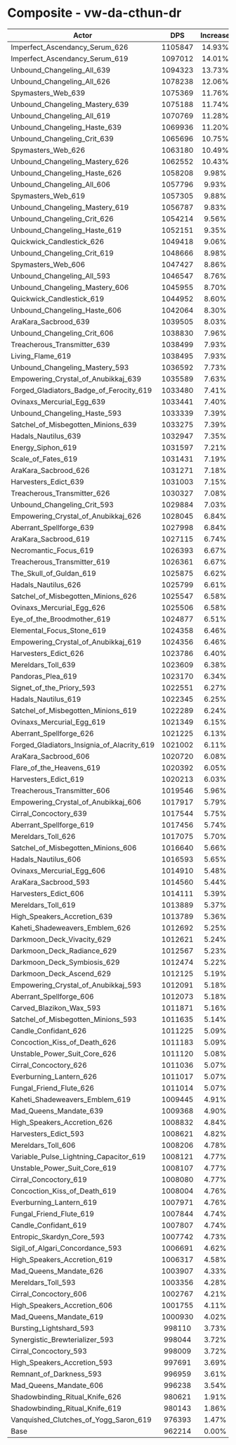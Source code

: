 # Composite - vw-da-cthun-dr
| Actor | DPS | Increase |
|---|:---:|:---:|
|Imperfect_Ascendancy_Serum_626|1105847|14.93%|
|Imperfect_Ascendancy_Serum_619|1097012|14.01%|
|Unbound_Changeling_All_639|1094323|13.73%|
|Unbound_Changeling_All_626|1078238|12.06%|
|Spymasters_Web_639|1075369|11.76%|
|Unbound_Changeling_Mastery_639|1075188|11.74%|
|Unbound_Changeling_All_619|1070769|11.28%|
|Unbound_Changeling_Haste_639|1069936|11.20%|
|Unbound_Changeling_Crit_639|1065696|10.75%|
|Spymasters_Web_626|1063180|10.49%|
|Unbound_Changeling_Mastery_626|1062552|10.43%|
|Unbound_Changeling_Haste_626|1058208|9.98%|
|Unbound_Changeling_All_606|1057796|9.93%|
|Spymasters_Web_619|1057305|9.88%|
|Unbound_Changeling_Mastery_619|1056787|9.83%|
|Unbound_Changeling_Crit_626|1054214|9.56%|
|Unbound_Changeling_Haste_619|1052151|9.35%|
|Quickwick_Candlestick_626|1049418|9.06%|
|Unbound_Changeling_Crit_619|1048666|8.98%|
|Spymasters_Web_606|1047427|8.86%|
|Unbound_Changeling_All_593|1046547|8.76%|
|Unbound_Changeling_Mastery_606|1045955|8.70%|
|Quickwick_Candlestick_619|1044952|8.60%|
|Unbound_Changeling_Haste_606|1042064|8.30%|
|AraKara_Sacbrood_639|1039505|8.03%|
|Unbound_Changeling_Crit_606|1038830|7.96%|
|Treacherous_Transmitter_639|1038499|7.93%|
|Living_Flame_619|1038495|7.93%|
|Unbound_Changeling_Mastery_593|1036592|7.73%|
|Empowering_Crystal_of_Anubikkaj_639|1035589|7.63%|
|Forged_Gladiators_Badge_of_Ferocity_619|1033480|7.41%|
|Ovinaxs_Mercurial_Egg_639|1033441|7.40%|
|Unbound_Changeling_Haste_593|1033339|7.39%|
|Satchel_of_Misbegotten_Minions_639|1033275|7.39%|
|Hadals_Nautilus_639|1032947|7.35%|
|Energy_Siphon_619|1031597|7.21%|
|Scale_of_Fates_619|1031431|7.19%|
|AraKara_Sacbrood_626|1031271|7.18%|
|Harvesters_Edict_639|1031003|7.15%|
|Treacherous_Transmitter_626|1030327|7.08%|
|Unbound_Changeling_Crit_593|1029884|7.03%|
|Empowering_Crystal_of_Anubikkaj_626|1028045|6.84%|
|Aberrant_Spellforge_639|1027998|6.84%|
|AraKara_Sacbrood_619|1027115|6.74%|
|Necromantic_Focus_619|1026393|6.67%|
|Treacherous_Transmitter_619|1026361|6.67%|
|The_Skull_of_Guldan_619|1025875|6.62%|
|Hadals_Nautilus_626|1025799|6.61%|
|Satchel_of_Misbegotten_Minions_626|1025547|6.58%|
|Ovinaxs_Mercurial_Egg_626|1025506|6.58%|
|Eye_of_the_Broodmother_619|1024877|6.51%|
|Elemental_Focus_Stone_619|1024358|6.46%|
|Empowering_Crystal_of_Anubikkaj_619|1024356|6.46%|
|Harvesters_Edict_626|1023786|6.40%|
|Mereldars_Toll_639|1023609|6.38%|
|Pandoras_Plea_619|1023170|6.34%|
|Signet_of_the_Priory_593|1022551|6.27%|
|Hadals_Nautilus_619|1022345|6.25%|
|Satchel_of_Misbegotten_Minions_619|1022289|6.24%|
|Ovinaxs_Mercurial_Egg_619|1021349|6.15%|
|Aberrant_Spellforge_626|1021225|6.13%|
|Forged_Gladiators_Insignia_of_Alacrity_619|1021002|6.11%|
|AraKara_Sacbrood_606|1020720|6.08%|
|Flare_of_the_Heavens_619|1020392|6.05%|
|Harvesters_Edict_619|1020213|6.03%|
|Treacherous_Transmitter_606|1019546|5.96%|
|Empowering_Crystal_of_Anubikkaj_606|1017917|5.79%|
|Cirral_Concoctory_639|1017544|5.75%|
|Aberrant_Spellforge_619|1017456|5.74%|
|Mereldars_Toll_626|1017075|5.70%|
|Satchel_of_Misbegotten_Minions_606|1016640|5.66%|
|Hadals_Nautilus_606|1016593|5.65%|
|Ovinaxs_Mercurial_Egg_606|1014910|5.48%|
|AraKara_Sacbrood_593|1014560|5.44%|
|Harvesters_Edict_606|1014111|5.39%|
|Mereldars_Toll_619|1013889|5.37%|
|High_Speakers_Accretion_639|1013789|5.36%|
|Kaheti_Shadeweavers_Emblem_626|1012692|5.25%|
|Darkmoon_Deck_Vivacity_629|1012621|5.24%|
|Darkmoon_Deck_Radiance_629|1012567|5.23%|
|Darkmoon_Deck_Symbiosis_629|1012474|5.22%|
|Darkmoon_Deck_Ascend_629|1012125|5.19%|
|Empowering_Crystal_of_Anubikkaj_593|1012091|5.18%|
|Aberrant_Spellforge_606|1012073|5.18%|
|Carved_Blazikon_Wax_593|1011871|5.16%|
|Satchel_of_Misbegotten_Minions_593|1011635|5.14%|
|Candle_Confidant_626|1011225|5.09%|
|Concoction_Kiss_of_Death_626|1011183|5.09%|
|Unstable_Power_Suit_Core_626|1011120|5.08%|
|Cirral_Concoctory_626|1011036|5.07%|
|Everburning_Lantern_626|1011017|5.07%|
|Fungal_Friend_Flute_626|1011014|5.07%|
|Kaheti_Shadeweavers_Emblem_619|1009445|4.91%|
|Mad_Queens_Mandate_639|1009368|4.90%|
|High_Speakers_Accretion_626|1008832|4.84%|
|Harvesters_Edict_593|1008621|4.82%|
|Mereldars_Toll_606|1008206|4.78%|
|Variable_Pulse_Lightning_Capacitor_619|1008121|4.77%|
|Unstable_Power_Suit_Core_619|1008107|4.77%|
|Cirral_Concoctory_619|1008080|4.77%|
|Concoction_Kiss_of_Death_619|1008004|4.76%|
|Everburning_Lantern_619|1007971|4.76%|
|Fungal_Friend_Flute_619|1007844|4.74%|
|Candle_Confidant_619|1007807|4.74%|
|Entropic_Skardyn_Core_593|1007742|4.73%|
|Sigil_of_Algari_Concordance_593|1006691|4.62%|
|High_Speakers_Accretion_619|1006317|4.58%|
|Mad_Queens_Mandate_626|1003907|4.33%|
|Mereldars_Toll_593|1003356|4.28%|
|Cirral_Concoctory_606|1002767|4.21%|
|High_Speakers_Accretion_606|1001755|4.11%|
|Mad_Queens_Mandate_619|1000930|4.02%|
|Bursting_Lightshard_593|998110|3.73%|
|Synergistic_Brewterializer_593|998044|3.72%|
|Cirral_Concoctory_593|998009|3.72%|
|High_Speakers_Accretion_593|997691|3.69%|
|Remnant_of_Darkness_593|996959|3.61%|
|Mad_Queens_Mandate_606|996238|3.54%|
|Shadowbinding_Ritual_Knife_626|980621|1.91%|
|Shadowbinding_Ritual_Knife_619|980143|1.86%|
|Vanquished_Clutches_of_Yogg_Saron_619|976393|1.47%|
|Base|962214|0.00%|
